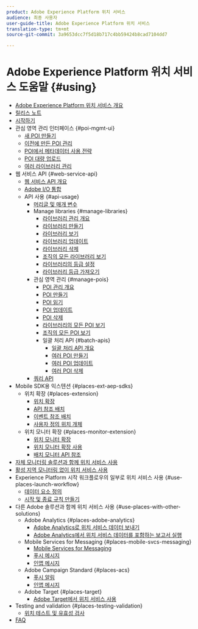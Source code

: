 ```yaml
---
product: Adobe Experience Platform 위치 서비스
audience: 최종 사용자
user-guide-title: Adobe Experience Platform 위치 서비스
translation-type: tm+mt
source-git-commit: 3a9653dcc7f5d18b717c4bb59424b8cad7104dd7

---
```



# Adobe Experience Platform 위치 서비스 도움말 {#using}

+ [Adobe Experience Platform 위치 서비스 개요](home.md)
+ [릴리스 노트](release-notes.md)
+ [시작하기](getting-started.md)
+ 관심 영역 관리 인터페이스 {#poi-mgmt-ui}
   + [새 POI 만들기](poi-mgmt-ui/create-a-poi-ui.md)
   + [이전에 만든 POI 관리](poi-mgmt-ui/managing-pois-in-the-places-ui.md)
   + [POI에서 메타데이터 사용 전략](poi-mgmt-ui/metadata-with-pois.md)
   + [POI 대량 업로드](poi-mgmt-ui/bulk-upload-pois.md)
   + [여러 라이브러리 관리](poi-mgmt-ui/manage-libraries-in-the-places-ui.md)
+ 웹 서비스 API {#web-service-api}
   + [웹 서비스 API 개요](web-service-api/places-web-services.md)
   + [Adobe I/O 통합](web-service-api/adobe-i-o-integration.md)
   + API 사용 {#api-usage}
      + [머리글 및 매개 변수](web-service-api/api-usage/headers-and-parameters.md)
      + Manage libraries {#manage-libraries}
         + [라이브러리 관리 개요](web-service-api/api-usage/manage-libraries/manage-libraries.md)
         + [라이브러리 만들기](web-service-api/api-usage/manage-libraries/create-a-library.md)
         + [라이브러리 보기](web-service-api/api-usage/manage-libraries/read-a-library.md)
         + [라이브러리 업데이트](web-service-api/api-usage/manage-libraries/update-a-library.md)
         + [라이브러리 삭제](web-service-api/api-usage/manage-libraries/delete-a-library.md)
         + [조직의 모든 라이브러리 보기](web-service-api/api-usage/manage-libraries/read-all-libraries-in-your-organization.md)
         + [라이브러리의 등급 설정](web-service-api/api-usage/manage-libraries/set-a-ran-on-your-libraries.md)
         + [라이브러리 등급 가져오기](web-service-api/api-usage/manage-libraries/get-a-librarys-rank.md)
      + 관심 영역 관리 {#manage-pois}
         + [POI 관리 개요](web-service-api/api-usage/manage-pois/manage-pois.md)
         + [POI 만들기](web-service-api/api-usage/manage-pois/create-a-poi.md)
         + [POI 읽기](web-service-api/api-usage/manage-pois/read-a-poi.md)
         + [POI 업데이트](web-service-api/api-usage/manage-pois/update-a-poi.md)
         + [POI 삭제](web-service-api/api-usage/manage-pois/delete-a-poi.md)
         + [라이브러리의 모든 POI 보기](web-service-api/api-usage/manage-pois/read-all-pois-in-a-library.md)
         + [조직의 모든 POI 보기](web-service-api/api-usage/manage-pois/read-all-pois-in-your-organization.md)
         + 일괄 처리 API {#batch-apis}
            + [일괄 처리 API 개요](web-service-api/api-usage/manage-pois/batch-apis/batch-apis.md)
            + [여러 POI 만들기](web-service-api/api-usage/manage-pois/batch-apis/create-multiple-pois.md)
            + [여러 POI 업데이트](web-service-api/api-usage/manage-pois/batch-apis/update-multiple-pois.md)
            + [여러 POI 삭제](web-service-api/api-usage/manage-pois/batch-apis/delete-multiple-pois.md)
      + [쿼리 API](web-service-api/api-usage/query-apis.md)
+ Mobile SDK용 익스텐션 {#places-ext-aep-sdks}
   + 위치 확장 {#places-extension}
      + [위치 확장](places-ext-aep-sdks/places-extension/places-extension.md)
      + [API 참조 배치](places-ext-aep-sdks/places-extension/places-api-reference.md)
      + [이벤트 참조 배치](places-ext-aep-sdks/places-extension/places-event-ref.md)
      + [사용자 정의 위치 개체](places-ext-aep-sdks/places-extension/cust-places-objects.md)
   + 위치 모니터 확장 {#places-monitor-extension}
      + [위치 모니터 확장](places-ext-aep-sdks/places-monitor-extension/places-monitor-extension.md)
      + [위치 모니터 확장 사용](places-ext-aep-sdks/places-monitor-extension/using-places-monitor-extension.md)
      + [배치 모니터 API 참조](places-ext-aep-sdks/places-monitor-extension/places-monitor-api-reference.md)
+ [자체 모니터링 솔루션과 함께 위치 서비스 사용](using-your-own-monitor.md)
+ [활성 지역 모니터링 없이 위치 서비스 사용](use-places-without-active-monitoring.md)
+ Experience Platform 시작 워크플로우의 일부로 위치 서비스 사용 {#use-places-launch-workflow}
   + [데이터 요소 정의](use-places-launch-workflow/define-data-elements.md)
   + [시작 및 종료 규칙 만들기](use-places-launch-workflow/create-rule-places-property.md)
+ 다른 Adobe 솔루션과 함께 위치 서비스 사용 {#use-places-with-other-solutions}
   + Adobe Analytics {#places-adobe-analytics}
      + [Adobe Analytics로 위치 서비스 데이터 보내기](use-places-with-other-solutions/places-adobe-analytics/use-places-adobe-analytics.md)
      + [Adobe Analytics에서 위치 서비스 데이터를 포함하는 보고서 실행](use-places-with-other-solutions/places-adobe-analytics/run-reports-aa-places-data.md)
   + Mobile Services for Messaging {#places-mobile-svcs-messaging}
      + [Mobile Services for Messaging](use-places-with-other-solutions/places-mobile-svcs-for-messaging/use-places-mobie-svcs-messaging.md)
      + [푸시 메시지](use-places-with-other-solutions/places-mobile-svcs-for-messaging/mobile-svcs-messaging-push.md)
      + [인앱 메시지](use-places-with-other-solutions/places-mobile-svcs-for-messaging/mobile-svcs-messaging-inapp.md)
   + Adobe Campaign Standard {#places-acs}
      + [푸시 알림](use-places-with-other-solutions/places-acs/places-acs-push-notifications.md)
      + [인앱 메시지](use-places-with-other-solutions/places-acs/places-acs-in-app-messages.md)
   + Adobe Target {#places-target}
      + [Adobe Target에서 위치 서비스 사용](use-places-with-other-solutions/places-target/places-target.md)
+ Testing and validation {#places-testing-validation}
   + [위치 테스트 및 유효성 검사](places-testing-validation/test-validate-places.md)
+ [FAQ](places-faqs.md)